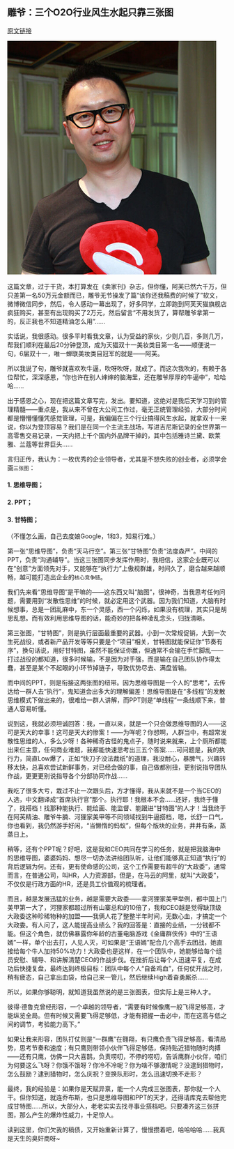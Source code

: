 ## 雕爷：三个O2O行业风生水起只靠三张图

[原文链接](http://www.iyiou.com/p/14389/)

![雕爷](diaoye.jpg)

这篇文章，过于干货，本打算发在《卖家刊》杂志，但你懂，阿芙已然六千万，但只差第一名50万元金额而已，雕爷无节操发了篇“该你还我稿费的时候了”软文，微博微信同步，然后，令人感动一幕出现了，好多同学，立即跑到阿芙天猫旗舰店疯狂购买，甚至有出现购买了2万元，然后留言“不用发货了，算帮雕爷拿第一的，反正我也不知道精油怎么用”……

实话说，我很感动。很多平时看我文章，认为受益的家伙，少则几百，多则几万，帮我们顺利在最后20分钟登顶，成为天猫双十一美妆类目第一名——顺便说一句，6届双十一，唯一蝉联美妆类目冠军的就是——阿芙。

所以我说了句，雕爷就喜欢吹牛逼，吹呀吹呀，就成了。而这次我吹的，有赖于各位帮忙，深深感恩，“你也许在别人婶婶的脑海里，还在雕爷厚厚的牛逼中”，哈哈哈……

出于感恩之心，现在把这篇文章写完，发出。要知道，这绝对是我后天学习到的管理精髓——重点是，我从来不曾在大公司工作过，毫无正统管理经验，大部分时间都是懵懵懂懂凭感觉管理，可是，我偏偏在三个行业搞得风生水起，就拿双十一来说，你以为登顶容易？我们是在同一个主流主战场，写进吉尼斯记录的全世界第一高零售交易记录，一天内把上千个国内外品牌干掉的，其中包括雅诗兰黛、欧莱雅、兰蔻等世界巨头……

言归正传，我认为：一枚优秀的企业领导者，尤其是不想失败的创业者，必须学会画`三张图`：

#### 1. 思维导图；

#### 2. PPT；

#### 3. 甘特图；

（不懂怎么画，自己去度娘Google，1和3，知易行难。）

 第一张“思维导图”，负责“天马行空”。第三张“甘特图”负责“法度森严”。中间的PPT，负责“沟通辅导”。当这三张图同步发挥作用时，我相信，这家企业既可以在“创意”方面领先对手，又能够在“执行力”上傲视群雄，时间久了，磨合越来越顺畅，越可能打造出企业的``核心竞争链``。

我们先来看“思维导图”是干嘛的——这东西又叫“脑图”，很神奇，当我思考任何问题，需要用到“发散性思维”的时候，就必定用这个武器。因为我们知道，大脑有时候想事，总是一团乱麻中，东一个灵感，西一个闪烁，如果没有梳理，其实只是胡思乱想。而有效利用思维导图的话，能奇妙的把各种凌乱念头，归拢清晰。

第三张图，“甘特图”，则是执行层面最重要的武器。小到一次常规促销，大到一次生死战役，或者新产品开发等等只要是个“项目”相关，甘特图就能保证你“节奏有序”，换句话说，用好甘特图，虽然不能保证你赢，但通常不会输在手忙脚乱——打过战役的都知道，很多时候输，不是因为对手强，而是输在自己团队协作得太蠢，甚至是某个不起眼的小环节掉链子，导致优势尽去、满盘皆输。

而中间的PPT，则是衔接这两张图的纽带。因为思维导图是一个人的“思考”，去传达给一群人去“执行”，鬼知道会出多大的理解偏差！思维导图是在“多线程”的发散思维模式下做出来的，很难给一群人讲解，而PPT则是“单线程”一条线顺下来，普通人容易听懂。

说到这，我就必须坦诚回答：我，一直以来，就是一个只会做思维导图的人——这可是天大的幸事！这可是天大的惨案！——为咩呢？你想啊，人群当中，有超常发散性思维的人，多么少呀！各种稀奇古怪的鬼点子，随时说来就来，上个厕所都能出来仨主意，任何商业难题，我都能快速思考出三五个答案……可问题是，我的执行力，简直Low爆了，正如“快刀子没法裁纸”的道理，我没耐心，暴脾气，兴趣转移太快，总喜欢尝试新鲜事务，对已经会做的事，自己做都别扭，更别说指导团队作战，更更更别说指导各个分部协同作战……

我吃了很多大亏，栽过不止一次跟头后，方才懂得，我从来就不是一个当CEO的人选，中文翻译成“首席执行官”那个。执行耶！我根本不会……还好，我终于懂了，找搭档！找那种能执行、能绘画、能监督、能跟进“甘特图”的人才！当我终于在阿芙精油、雕爷牛腩、河狸家美甲等不同领域找到牛逼搭档，嗯，长舒一口气，你也看到，我仍然游手好闲，“当懒惰的蚂蚁”，但每个版块的业务，井井有条，蒸蒸日上。

稍等，还有个PPT呢？好吧，这是我和CEO共同在学习的任务，就是把我脑海中的思维导图，婆婆妈妈、想尽一切办法讲给团队听，让他们能够真正知道“执行”的背后逻辑为何。还有，更有使命感的公司，这个工作需要有超牛的“大政委”，通常而言，在普通公司，叫HR，人力资源部，但是，在马云的阿里，就叫“大政委”，不仅仅是行政方面的HR，还是员工价值观的梳理者。

而且，越是发展迅猛的业务，越是需要大政委——拿河狸家美甲举例，都中国上门美甲第一大了，河狸家都超过所有山寨总和的10倍了，我和CEO越是觉得缺顶级大政委这种珍稀物种的加盟——我俩人花了整整半年时间，无数心血，才搞定一个大政委。有人问了，这人能提高业绩么？我的回答是：直接的业绩，一分钱都不能。但这个角色，就仿佛暴露你年龄的古董电脑游戏《金庸群侠传》中的“王语嫣”一样，单个出去打，人见人灭，可如果是“王语嫣”配合几个高手去团战，她直接给每个牛人加持50%功力！大政委也是这样，在一个团队中，她能够给每个组员安慰、辅导、和讲解清楚CEO的作战步伐。在挫折后让每个人迅速平复，在成功后快捷复盘，最终达到终极目标：团队中每个人“自备鸡血”，任何仗开战之时，稍有疲态，自己拿出血袋，给自己来一管儿，然后继续High着奋勇厮杀……

所以，如果你够聪明，就知道我虽然说的是三张图表，但实际上是三种人才。

彼得·德鲁克曾经形容，一个卓越的领导者，“需要有时候像鹰一般飞得足够高，才能纵览全局。但有时候又需要飞得足够低，才能有把握一击必中，而在这高与低之间的调节，考验能力高下。”

如果让我来形容，团队打仗则是“一群鹰”在翱翔，有只鹰负责飞得足够高，看清局势，思考节奏和速度；有只鹰则带领小伙伴飞得足够低，保持贴近猎物随时肉搏——还有只鹰，仿佛一只大喜鹊，负责唠叨，不停的唠叨，告诉鹰群小伙伴，咱们为何要这么飞呀？你饿不饿呀？你冷不冷呢？你为啥不够激情呢？没逮到猎物时，怎么鼓励？逮到猎物时，怎么庆祝？变换队形时，怎么迅速切换不走形？

最终，我的经验是：如果你是天赋异禀，能一个人完成三张图表，那你就一个人干。但你知道，就连乔布斯，也只是思维导图和PPT的天才，还得请库克去帮他完成甘特图……所以，大部分人，老老实实去找寻事业搭档吧。只要凑齐这三张拼图，那么产生的爆炸性威力，十足惊人。

读到这里，你们欠我的稿债，又开始重新计算了，慢慢攒着吧，哈哈哈哈……我真是天生的臭奸商呀~
